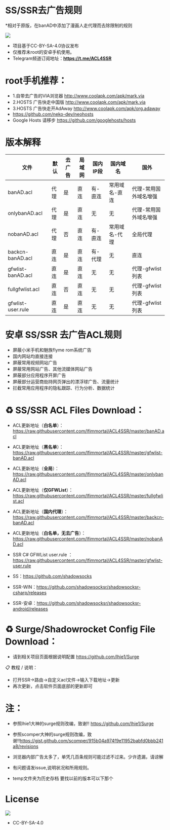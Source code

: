 # SS/SSR去广告规则

*相对于原版，在banAD中添加了漫画人走代理而去除限制的规则

[![](https://licensebuttons.net/l/by-sa/4.0/88x31.png)](https://creativecommons.org/licenses/by-sa/4.0/deed.zh)
* 项目基于CC-BY-SA-4.0协议发布
* 仅推荐未root的安卓手机使用。
* Telegram频道订阅地址：**https://t.me/ACL4SSR**


# root手机推荐：
* 1.自带去广告的VIA浏览器 http://www.coolapk.com/apk/mark.via
* 2.HOSTS 广告快走中国版 http://www.coolapk.com/apk/mark.via
* 3.HOSTS 广告快走开AdAway http://www.coolapk.com/apk/org.adaway
* https://github.com/neko-dev/neohosts
* Google Hosts 请移步 https://github.com/googlehosts/hosts

# 版本解释

文件               | 默认  | 去广告  | 局域网 |   国内IP段  |   国内域名    |     国外
----              | ----  |  ----  | ----  |   ----     |     ----     |    ----
banAD.acl         |  代理  |   是   |  直连  |    有-直连  | 常用域名-直连  |  代理-常用国外域名增强
onlybanAD.acl     |  代理  |   是   |  直连  |    无      |    无         |  代理-常用国外域名增强
nobanAD.acl       |  代理  |   否   |  直连  |    有-直连  |  常用域名-代理 |  全局代理
backcn-banAD.acl  |  直连  |   是   |  直连  |    有-代理  |    无         |  直连
gfwlist-banAD.acl |  直连  |   是   |  直连  |    无      |    无         |  代理-gfwlist列表
fullgfwlist.acl   |  直连  |   否   |  直连  |    无      |    无         |  代理-gfwlist列表
gfwlist-user.rule |  直连  |   是   |  直连  |    无      |     无        |  代理-gfwlist列表


# 安卓 SS/SSR 去广告ACL规则
* 屏蔽小米手机和魅族flyme rom系统广告
* 国内网站均直接连接
* 屏蔽常用视频网站广告
* 屏蔽常用网站广告、其他流媒体网站广告
* 屏蔽部分应用程序开屏广告
* 屏蔽部分运营商劫持网页弹出的漂浮球广告、流量统计
* 拦截常用应用程序的隐私跟踪、行为分析、数据统计

# ♻️ SS/SSR ACL Files Download：
* ACL更新地址（**白名单**）：https://raw.githubusercontent.com/lfimmortal/ACL4SSR/master/banAD.acl
* ACL更新地址（**黑名单**）：https://raw.githubusercontent.com/lfimmortal/ACL4SSR/master/gfwlist-banAD.acl
* ACL更新地址（**全局**）：https://raw.githubusercontent.com/lfimmortal/ACL4SSR/master/onlybanAD.acl
* ACL更新地址（**仅GFWList**）：https://raw.githubusercontent.com/lfimmortal/ACL4SSR/master/fullgfwlist.acl
* ACL更新地址（**国内代理**）：https://raw.githubusercontent.com/lfimmortal/ACL4SSR/master/backcn-banAD.acl
* ACL更新地址（**白名单，无去广告**）：https://raw.githubusercontent.com/lfimmortal/ACL4SSR/master/nobanAD.acl
* SSR C# GFWList user.rule ：https://raw.githubusercontent.com/lfimmortal/ACL4SSR/master/gfwlist-user.rule


* SS：https://github.com/shadowsocks
* SSR-WIN：https://github.com/shadowsocksr/shadowsocksr-csharp/releases
* SSR-安卓：https://github.com/shadowsocksr/shadowsocksr-android/releases

# ♻️ Surge/Shadowrocket Config File Download：
* 请到相关项目页面根据说明配置 https://github.com/lhie1/Surge

📋 教程 / 说明：
* 打开SSR->路由->自定义acl文件->输入下载地址->更新
* 再次更新，点击软件页面底部的更新即可

# 注：
* 参照lhie1大神的surge规则改编，致谢!! https://github.com/lhie1/Surge
* 参照scomper大神的surge规则改编，致谢!!https://gist.github.com/scomper/915b04a974f9e11952babfd0bbb241a8/revisions

* 浏览器内部广告太多了，单凭几百条规则可能过滤不过来。少许遗漏，请谅解
* 有问题请发issue,说明状况和所用规则。
* temp文件夹为历史存档 要找以前的版本可以下那个
		
# License		
[![](https://licensebuttons.net/l/by-sa/4.0/88x31.png)](https://creativecommons.org/licenses/by-sa/4.0/deed.zh)
* CC-BY-SA-4.0
